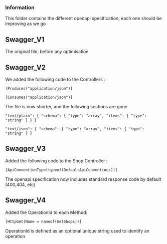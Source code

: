 ### Information

This folder contains the different openapi specification, each one should be improving as we go

## Swagger_V1

The original file, before any optimisation

## Swagger_V2

We added the following code to the Controllers : 

`[Produces("application/json")]`

`[Consumes("application/json")]`

The file is now shorter, and the following sections are gone 

`"text/plain": {
                "schema": {
                  "type": "array",
                  "items": {
                    "type": "string"
                  }
                }
              }`

`"text/json": {
                "schema": {
                  "type": "array",
                  "items": {
                    "type": "string"
                  }
                }`

## Swagger_V3

Added the following code to the Shop Controller : 

`[ApiConventionType(typeof(DefaultApiConventions))]`

The openapi specification now includes standard response code by default (400,404, etc)

## Swagger_V4

Added the OperationId to each Method: 

`[HttpGet(Name = nameof(GetShops))]`

OperationId is defined as an optional unique string used to identify an operation
